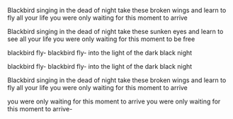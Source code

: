 




 Blackbird singing in the dead of night
 take these broken wings and learn to fly
 all your life
 you were only waiting for this moment to arrive

 Blackbird singing in the dead of night
 take these sunken eyes and learn to see
 all your life
 you were only waiting for this moment to be free

 blackbird fly-
 blackbird fly-
 into the light of the dark black night

 blackbird fly-
 blackbird fly-
 into the light of the dark black night

 Blackbird singing in the dead of night
 take these broken wings and learn to fly
 all your life
 you were only waiting for this moment to arrive

 you were only waiting for this moment to arrive
 you were only waiting for this moment to arrive-
